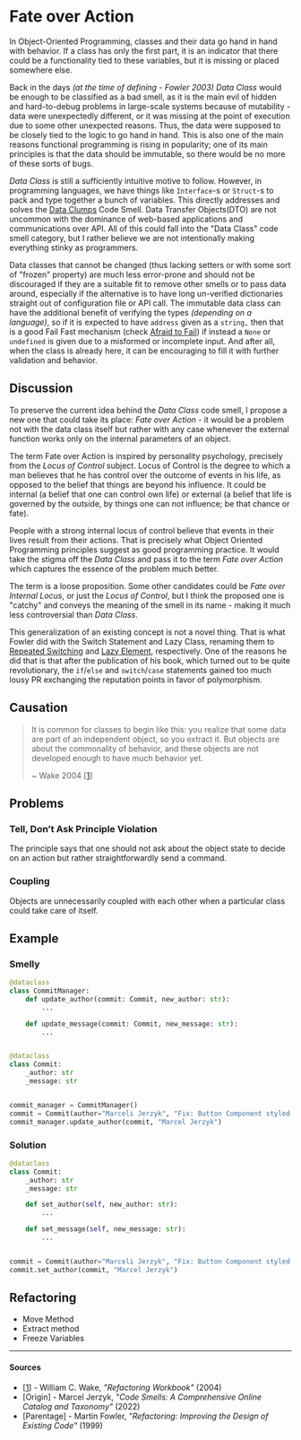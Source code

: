 # Fate over Action

In Object-Oriented Programming, classes and their data go hand in hand with
behavior. If a class has only the first part, it is an indicator that there
could be a functionality tied to these variables, but it is missing or placed
somewhere else.

Back in the days _(at the time of defining - Fowler 2003)_ _Data Class_ would be
enough to be classified as a bad smell, as it is the main evil of hidden and
hard-to-debug problems in large-scale systems because of mutability - data were
unexpectedly different, or it was missing at the point of execution due to some
other unexpected reasons. Thus, the data were supposed to be closely tied to
the logic to go hand in hand. This is also one of the main reasons functional
programming is rising in popularity; one of its main principles is that the
data should be immutable, so there would be no more of these sorts of bugs.

_Data Class_ is still a sufficiently intuitive motive to follow. However, in
programming languages, we have things like `Interface`-s or `Struct`-s to pack
and type together a bunch of variables. This directly addresses and solves
the [Data Clumps](Data%20Clumps.md) Code Smell. Data Transfer Objects(DTO) are
not uncommon with the dominance of web-based applications and communications
over API. All of this could fall into the "Data Class" code smell category,
but I rather believe we are not intentionally making everything stinky as
programmers.

Data classes that cannot be changed (thus lacking setters or with some sort
of "frozen" property) are much less error-prone and should not be discouraged
if they are a suitable fit to remove other smells or to pass data around,
especially if the alternative is to have long un-verified dictionaries straight
out of configuration file or API call. The immutable data class can have the
additional benefit of verifying the types _(depending on a language)_, so if it
is expected to have `address` given as a `string,` then that is a good Fail
Fast mechanism (check [Afraid to Fail](Afraid%20to%20Fail.md)) if instead a
`None` or `undefined` is given due to a misformed or incomplete input. And
after all, when the class is already here, it can be encouraging to fill it
with further validation and behavior.

## Discussion

To preserve the current idea behind the _Data Class_ code smell, I propose a new
one that could take its place: _Fate over Action_ - it would be a problem not
with the data class itself but rather with any case whenever the external
function works only on the internal parameters of an object.

The term Fate over Action is inspired by personality psychology, precisely from
the _Locus of Control_ subject. Locus of Control is the degree to which a man
believes that he has control over the outcome of events in his life, as opposed
to the belief that things are beyond his influence. It could be internal
(a belief that one can control own life) or external (a belief that life is
governed by the outside, by things one can not influence; be that chance or
fate).

People with a strong internal locus of control believe that events in their
lives result from their actions. That is precisely what Object Oriented
Programming principles suggest as good programming practice. It would take the
stigma off the _Data Class_ and pass it to the term _Fate over Action_ which
captures the essence of the problem much better.

The term is a loose proposition. Some other candidates could be _Fate over
Internal Locus_, or just the _Locus of Control_, but I think the proposed one
is "catchy" and conveys the meaning of the smell in its name - making it much
less controversial than _Data Class_.

This generalization of an existing concept is not a novel thing. That is what
Fowler did with the Switch Statement and Lazy Class, renaming them to
[Repeated Switching](Conditional%20Complexity.md) and
[Lazy Element](Lazy%20Element.md), respectively. One of the reasons he did that
is that after the publication of his book, which turned out to be quite
revolutionary, the `if`/`else` and `switch`/`case` statements gained too much
lousy PR exchanging the reputation points in favor of polymorphism.

## Causation

> It is common for classes to begin like this: you realize that some data are
> part of an independent object, so you extract it. But objects are about the
> commonality of behavior, and these objects are not developed enough to have
> much behavior yet.
>
> ~ Wake 2004 [[1](#sources)]

## Problems

### Tell, Don’t Ask Principle Violation

The principle says that one should not ask about the object state to decide on
an action but rather straightforwardly send a command.

### Coupling

Objects are unnecessarily coupled with each other when a particular class could
take care of itself.

## Example



### Smelly

```py
@dataclass
class CommitManager:
    def update_author(commit: Commit, new_author: str):
        ...

    def update_message(commit: Commit, new_message: str):
        ...


@dataclass
class Commit:
    _author: str
    _message: str


commit_manager = CommitManager()
commit = Commit(author="Marceli Jerzyk", "Fix: Button Component styled width w/ rem (from px)")
commit_manager.update_author(commit, "Marcel Jerzyk")
```

### Solution

```py
@dataclass
class Commit:
    _author: str
    _message: str

    def set_author(self, new_author: str):
        ...

    def set_message(self, new_message: str):
        ...


commit = Commit(author="Marceli Jerzyk", "Fix: Button Component styled width w/ rem (from px)")
commit.set_author(commit, "Marcel Jerzyk")
```



## Refactoring

- Move Method
- Extract method
- Freeze Variables

---

#### Sources

- [[1](#sources)] - William C. Wake, _"Refactoring Workbook"_ (2004)
- [Origin] - Marcel Jerzyk, _"Code Smells: A Comprehensive Online Catalog and Taxonomy"_ (2022)
- [Parentage] - Martin Fowler, _"Refactoring: Improving the Design of Existing Code"_ (1999)
